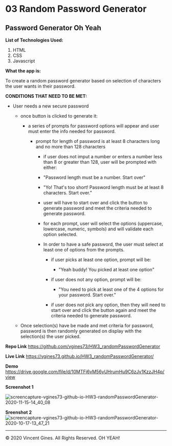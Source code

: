 # 03 Random Password Generator

## Password Generator Oh Yeah

**List of Technologies Used:**
1. HTML
2. CSS
3. Javascript

**What the app is:**

To create a random password generator based on selection of characters the user wants in their password. 

**CONDITIONS THAT NEED TO BE MET:**
   
* User needs a new secure password
        
    - once button is clicked to generate it:
            
        - a series of prompts for password options will appear and user must enter the info needed for password.
                
            - prompt for length of password is at least 8 characters long and no more than 128 characters
                    
                - if user does not imput a number or enters a number less than 8 or greater than 128, user will be prompted with either: 
                        
                - "Password length must be a number. Start over"
                        
                - "Yo! That's too short! Password length must be at least 8 characters. Start over."
                    
                - user will have to start over and click the button to generate password and meet the criteria needed to generate password.
                
                - for each prompt, user will select the options (uppercase, lowercase, numeric, symbols) and will validate each option selected. 

                - In order to have a safe password, the user must select at least one of options from the prompts.
                   
                    - if user picks at least one option, prompt will be:
                        
                        - "Yeah buddy! You picked at least one option"
                    
                    - if user does not any option, prompt will be: 
                        
                        - "You need to pick at least one of the 4 options for your password. Start over."
                    
                    - if user does not pick any option, then they will need to start over and click the button again and meet the criteria needed to generate password.
                        
    - Once selection(s) have be made and met criteria for password, password is then randomly generated on display with the selection(s) the user picked.


            
**Repo Link**
https://github.com/vgines73/HW3_randomPasswordGenerator

**Live Link**
https://vgines73.github.io/HW3_randomPasswordGenerator/

**Demo**
https://drive.google.com/file/d/10MTFj6vM56yUHrumHu9C6zJv1KzzJH4p/view

**Screenshot 1**

![screencapture-vgines73-github-io-HW3-randomPasswordGenerator-2020-11-15-14_40_08](https://user-images.githubusercontent.com/71681031/99198918-8197ac80-2750-11eb-89eb-3f5e1f8f2488.png)


**Sreenshot 2**
![screencapture-vgines73-github-io-HW3-randomPasswordGenerator-2020-10-17-13_47_21](https://user-images.githubusercontent.com/71681031/96353289-6a956a00-107f-11eb-83f6-12dd9dcecf68.png)


- - - 
© 2020 Vincent Gines. All Rights Reserved. OH YEAH!